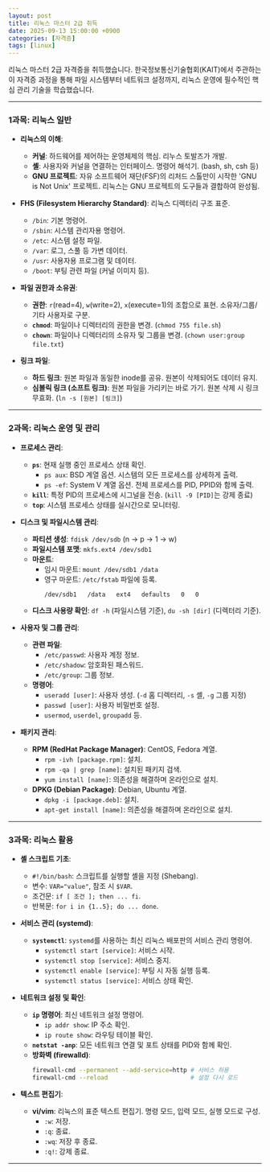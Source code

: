 ```yaml
---
layout: post
title: 리눅스 마스터 2급 취득
date: 2025-09-13 15:00:00 +0900
categories: [자격증]
tags: [linux]
---
```


리눅스 마스터 2급 자격증을 취득했습니다. 한국정보통신기술협회(KAIT)에서 주관하는 이 자격증 과정을 통해 파일 시스템부터 네트워크 설정까지, 리눅스 운영에 필수적인 핵심 관리 기술을 학습했습니다.

---

### **1과목: 리눅스 일반**

- **리눅스의 이해**:
  - **커널**: 하드웨어를 제어하는 운영체제의 핵심. 리누스 토발즈가 개발.
  - **셸**: 사용자와 커널을 연결하는 인터페이스. 명령어 해석기. (bash, sh, csh 등)
  - **GNU 프로젝트**: 자유 소프트웨어 재단(FSF)의 리처드 스톨만이 시작한 'GNU is Not Unix' 프로젝트. 리눅스는 GNU 프로젝트의 도구들과 결합하여 완성됨.

- **FHS (Filesystem Hierarchy Standard)**: 리눅스 디렉터리 구조 표준.
  - `/bin`: 기본 명령어.
  - `/sbin`: 시스템 관리자용 명령어.
  - `/etc`: 시스템 설정 파일.
  - `/var`: 로그, 스풀 등 가변 데이터.
  - `/usr`: 사용자용 프로그램 및 데이터.
  - `/boot`: 부팅 관련 파일 (커널 이미지 등).

- **파일 권한과 소유권**:
  - **권한**: `r`(read=4), `w`(write=2), `x`(execute=1)의 조합으로 표현. 소유자/그룹/기타 사용자로 구분.
  - **`chmod`**: 파일이나 디렉터리의 권한을 변경. (`chmod 755 file.sh`)
  - **`chown`**: 파일이나 디렉터리의 소유자 및 그룹을 변경. (`chown user:group file.txt`)

- **링크 파일**:
  - **하드 링크**: 원본 파일과 동일한 inode를 공유. 원본이 삭제되어도 데이터 유지.
  - **심볼릭 링크 (소프트 링크)**: 원본 파일을 가리키는 바로 가기. 원본 삭제 시 링크 무효화. (`ln -s [원본] [링크]`)

---

### **2과목: 리눅스 운영 및 관리**

- **프로세스 관리**:
  - **`ps`**: 현재 실행 중인 프로세스 상태 확인.
    - `ps aux`: BSD 계열 옵션. 시스템의 모든 프로세스를 상세하게 출력.
    - `ps -ef`: System V 계열 옵션. 전체 프로세스를 PID, PPID와 함께 출력.
  - **`kill`**: 특정 PID의 프로세스에 시그널을 전송. (`kill -9 [PID]`는 강제 종료)
  - **`top`**: 시스템 프로세스 상태를 실시간으로 모니터링.

- **디스크 및 파일시스템 관리**:
  - **파티션 생성**: `fdisk /dev/sdb` (n -> p -> 1 -> w)
  - **파일시스템 포맷**: `mkfs.ext4 /dev/sdb1`
  - **마운트**:
    - 임시 마운트: `mount /dev/sdb1 /data`
    - 영구 마운트: `/etc/fstab` 파일에 등록.
      ```
      /dev/sdb1   /data   ext4   defaults   0   0
      ```
  - **디스크 사용량 확인**: `df -h` (파일시스템 기준), `du -sh [dir]` (디렉터리 기준).

- **사용자 및 그룹 관리**:
  - **관련 파일**:
    - `/etc/passwd`: 사용자 계정 정보.
    - `/etc/shadow`: 암호화된 패스워드.
    - `/etc/group`: 그룹 정보.
  - **명령어**:
    - `useradd [user]`: 사용자 생성. (`-d` 홈 디렉터리, `-s` 셸, `-g` 그룹 지정)
    - `passwd [user]`: 사용자 비밀번호 설정.
    - `usermod`, `userdel`, `groupadd` 등.

- **패키지 관리**:
  - **RPM (RedHat Package Manager)**: CentOS, Fedora 계열.
    - `rpm -ivh [package.rpm]`: 설치.
    - `rpm -qa | grep [name]`: 설치된 패키지 검색.
    - `yum install [name]`: 의존성을 해결하며 온라인으로 설치.
  - **DPKG (Debian Package)**: Debian, Ubuntu 계열.
    - `dpkg -i [package.deb]`: 설치.
    - `apt-get install [name]`: 의존성을 해결하며 온라인으로 설치.

---

### **3과목: 리눅스 활용**

- **셸 스크립트 기초**:
  - `#!/bin/bash`: 스크립트를 실행할 셸을 지정 (Shebang).
  - 변수: `VAR="value"`, 참조 시 `$VAR`.
  - 조건문: `if [ 조건 ]; then ... fi`.
  - 반복문: `for i in {1..5}; do ... done`.

- **서비스 관리 (systemd)**:
  - **`systemctl`**: `systemd`를 사용하는 최신 리눅스 배포판의 서비스 관리 명령어.
    - `systemctl start [service]`: 서비스 시작.
    - `systemctl stop [service]`: 서비스 중지.
    - `systemctl enable [service]`: 부팅 시 자동 실행 등록.
    - `systemctl status [service]`: 서비스 상태 확인.

- **네트워크 설정 및 확인**:
  - **`ip` 명령어**: 최신 네트워크 설정 명령어.
    - `ip addr show`: IP 주소 확인.
    - `ip route show`: 라우팅 테이블 확인.
  - **`netstat -anp`**: 모든 네트워크 연결 및 포트 상태를 PID와 함께 확인.
  - **방화벽 (firewalld)**:
    ```bash
    firewall-cmd --permanent --add-service=http # 서비스 허용
    firewall-cmd --reload                       # 설정 다시 로드
    ```

- **텍스트 편집기**:
  - **vi/vim**: 리눅스의 표준 텍스트 편집기. 명령 모드, 입력 모드, 실행 모드로 구성.
    - `:w`: 저장.
    - `:q`: 종료.
    - `:wq`: 저장 후 종료.
    - `:q!`: 강제 종료.

<hr class="short-rule">
